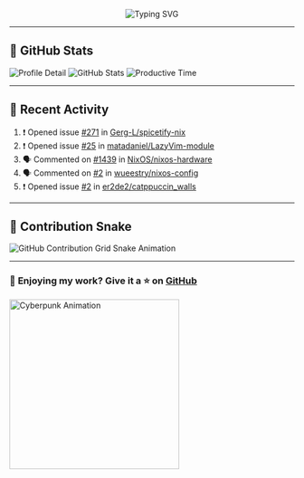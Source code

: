 <p align="center">
  <img src="https://readme-typing-svg.demolab.com/?lines=Hi+There!+I'm+Phuc+Lee+👋;I'm+a+Noob!+and+I+love+learning+new+things!&font=Fira+Code&size=22&pause=100&color=7AA2F7&width=600&height=75&center=true&vCenter=true&multiline=true&repeat=true" alt="Typing SVG">
</p>

---

## 🚀 GitHub Stats

![Profile Detail](http://github-profile-summary-cards.vercel.app/api/cards/profile-details?username=phucleeuwu&theme=transparent)
![GitHub Stats](http://github-profile-summary-cards.vercel.app/api/cards/stats?username=phucleeuwu&theme=transparent)
![Productive Time](http://github-profile-summary-cards.vercel.app/api/cards/productive-time?username=phucleeuwu&theme=transparent&utcOffset=8)

---

## 📝 Recent Activity

<!--START_SECTION:activity-->
1. ❗ Opened issue [#271](https://github.com/Gerg-L/spicetify-nix/issues/271) in [Gerg-L/spicetify-nix](https://github.com/Gerg-L/spicetify-nix)
2. ❗ Opened issue [#25](https://github.com/matadaniel/LazyVim-module/issues/25) in [matadaniel/LazyVim-module](https://github.com/matadaniel/LazyVim-module)
3. 🗣 Commented on [#1439](https://github.com/NixOS/nixos-hardware/issues/1439#issuecomment-2783107543) in [NixOS/nixos-hardware](https://github.com/NixOS/nixos-hardware)
4. 🗣 Commented on [#2](https://github.com/wueestry/nixos-config/issues/2#issuecomment-2782120970) in [wueestry/nixos-config](https://github.com/wueestry/nixos-config)
5. ❗ Opened issue [#2](https://github.com/er2de2/catppuccin_walls/issues/2) in [er2de2/catppuccin_walls](https://github.com/er2de2/catppuccin_walls)
<!--END_SECTION:activity-->

<!--START_SECTION:waka-->
<!--END_SECTION:waka-->

---

## 🐍 Contribution Snake

<picture>
  <source media="(prefers-color-scheme: dark)" srcset="https://raw.githubusercontent.com/phucleeuwu/phucleeuwu/output/github-contribution-grid-snake-dark.svg">
  <source media="(prefers-color-scheme: light)" srcset="https://raw.githubusercontent.com/phucleeuwu/phucleeuwu/output/github-contribution-grid-snake.svg">
  <img alt="GitHub Contribution Grid Snake Animation" src="https://raw.githubusercontent.com/phucleeuwu/phucleeuwu/output/github-contribution-grid-snake.svg">
</picture>

---

### 💙 **Enjoying my work?** Give it a ⭐ on **[GitHub](https://github.com/phucleeuwu)**

<p align="left">
  <img src="https://media.giphy.com/media/u5sgL5pks5JXKHcVZo/giphy.gif" width="300" alt="Cyberpunk Animation">
</p>
